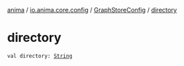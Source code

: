 [anima](../../index.md) / [io.anima.core.config](../index.md) / [GraphStoreConfig](index.md) / [directory](./directory.md)

# directory

`val directory: `[`String`](https://kotlinlang.org/api/latest/jvm/stdlib/kotlin/-string/index.html)